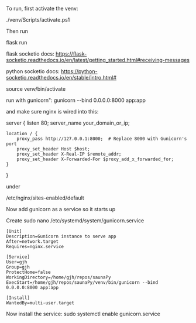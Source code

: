 To run, first activate the venv:

./venv/Scripts/activate.ps1

Then run

flask run

flask socketio docs: https://flask-socketio.readthedocs.io/en/latest/getting_started.html#receiving-messages

python socketio docs: https://python-socketio.readthedocs.io/en/stable/intro.html#

source venv/bin/activate

run with gunicorn":
gunicorn --bind 0.0.0.0:8000 app:app

and make sure nginx is wired into this:

server {
    listen 80;
    server_name your_domain_or_ip;

    location / {
        proxy_pass http://127.0.0.1:8000;  # Replace 8000 with Gunicorn's port
        proxy_set_header Host $host;
        proxy_set_header X-Real-IP $remote_addr;
        proxy_set_header X-Forwarded-For $proxy_add_x_forwarded_for;
    }
}

under 

/etc/nginx/sites-enabled/default

Now add gunicorn as a service so it starts up

Create sudo nano /etc/systemd/system/gunicorn.service

```
[Unit]
Description=Gunicorn instance to serve app
After=network.target
Requires=nginx.service

[Service]
User=gjh
Group=gjh
ProtectHome=false
WorkingDirectory=/home/gjh/repos/saunaPy
ExecStart=/home/gjh/repos/saunaPy/venv/bin/gunicorn --bind 0.0.0.0:8000 app:app

[Install]
WantedBy=multi-user.target
```

Now install the service: sudo systemctl enable gunicorn.service

